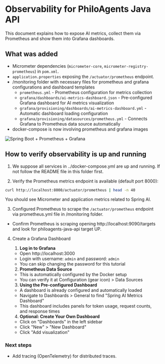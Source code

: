 # Observability for PhiloAgents Java API

This document explains how to expose AI metrics, collect them via Prometheus and show them into Grafana dashboards.

## What was added

- Micrometer dependencies (`micrometer-core`, `micrometer-registry-prometheus`) in `pom.xml`.
- `application.properties` exposing the `/actuator/prometheus` endpoint.
- /monitoring folder with necessary files for prometheus and grafana configurations and dashboard templates
  - `prometheus.yml` - Prometheus configuration for metrics collection
  - `grafana/dashboards/ai-metrics-dashboard.json` - Pre-configured Grafana dashboard for AI metrics visualization
  - `grafana/provisioning/dashboards/ai-metrics-dashboard.yml` - Automatic dashboard loading configuration
  - `grafana/provisioning/datasources/prometheus.yml` - Connects Grafana to Prometheus data source automatically
- docker-compose is now involving prometheus and grafana images

![Spring Boot + Prometheus + Grafana](https://miro.medium.com/v2/resize:fit:720/format:webp/1*zg4Et9531n1MgRkeESif1w.png)


## How to verify observability is up and running

1. We suppose all services in ../docker-compose.yml are up and running. If not follow the README file in this folder first.

2. Verify the Prometheus metrics endpoint is available (default port 8000):

```bash
curl http://localhost:8000/actuator/prometheus | head -n 40
```

You should see Micrometer and application metrics related to Spring AI.

3. Configured Prometheus to scrape the `/actuator/prometheus` endpoint via prometheus.yml file in /monitoring folder.

- Confirm Prometheus is scraping opening http://localhost:9090/targets and look for philoagents-java-api target UP.

4. Create a Grafana Dashboard

    1. **Log in to Grafana**
    - Open http://localhost:3000
    - Login with username: `admin` and password: `admin`
    - You can skip changing the password for this tutorial

    2. **Prometheus Data Source**
    - This is automatically configured by the Docker setup
    - You can verify it at Configuration (gear icon) > Data Sources

    3. **Using the Pre-configured Dashboard**
    - A dashboard is already configured and automatically loaded
    - Navigate to Dashboards > General to find "Spring AI Metrics Dashboard"
    - This dashboard includes panels for token usage, request counts, and response times

    4. **Optional: Create Your Own Dashboard**
    - Click on "Dashboards" in the left sidebar
    - Click "New" > "New Dashboard"
    - Click "Add visualization"

### Next steps

- Add tracing (OpenTelemetry) for distributed traces.

